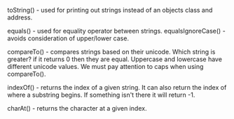 toString() - used for printing out strings instead of an objects class and address.

equals() - used for equality operator between strings.
equalsIgnoreCase() - avoids consideration of upper/lower case.

compareTo() - compares strings based on their unicode. Which string is greater? if it returns 0 then they are equal.
Uppercase and lowercase have different unicode values. We must pay attention to caps when using compareTo().

indexOf() - returns the index of a given string. It can also return the index of where a substring begins. If something isn't there it will return -1.

charAt() - returns the character at a given index.
